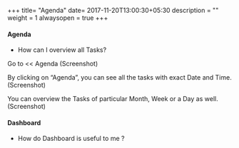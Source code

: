 +++
title= "Agenda"
date= 2017-11-20T13:00:30+05:30
description = ""
weight = 1
alwaysopen = true
+++

#### Agenda

* How can I overview all Tasks?

Go to << Agenda 
         (Screenshot)

By clicking on “Agenda”,  you can see all the tasks with exact Date and Time.
         (Screenshot)

You can overview the Tasks of particular Month, Week or a Day as well.
         (Screenshot)

#### Dashboard

* How do Dashboard is useful to me ?

         
